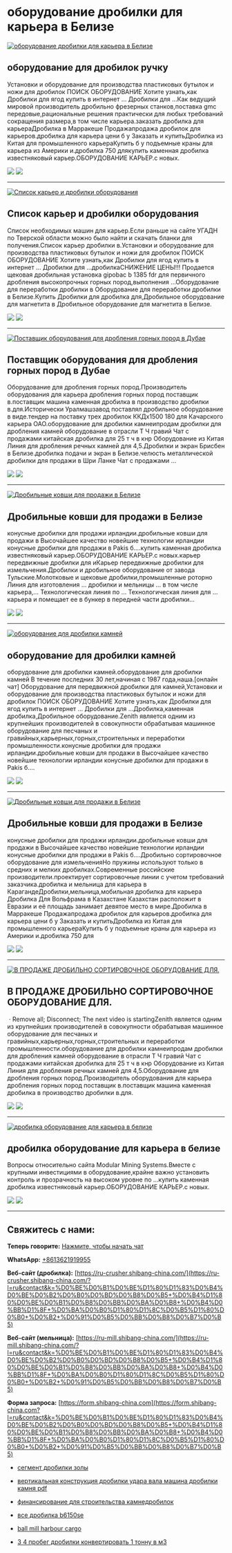# оборудование дробилки для карьера в Белизе

<a href="https://swt.shibang-china.com/?l=ru&img&k=%D0%BE%D0%B1%D0%BE%D1%80%D1%83%D0%B4%D0%BE%D0%B2%D0%B0%D0%BD%D0%B8%D0%B5+%D0%B4%D1%80%D0%BE%D0%B1%D0%B8%D0%BB%D0%BA%D0%B8+%D0%B4%D0%BB%D1%8F+%D0%BA%D0%B0%D1%80%D1%8C%D0%B5%D1%80%D0%B0+%D0%B2+%D0%91%D0%B5%D0%BB%D0%B8%D0%B7%D0%B5" target="_blank">![оборудование дробилки для карьера в Белизе](http://static.shibang-china.com/all-800x300/590.jpg)</a>

## оборудование для дробилок ручку
Установки и оборудование для производства пластиковых бутылок и ножи для дробилок ПОИСК ОБОРУДОВАНИЕ Хотите узнать,как Дробилки для ягод купить в интернет … Дробилки для …Как ведущий мировой производитель дробильно фрезерных станков,поставка gmc передовые,рациональные решения практически для любых требований сокращения размера,в том числе карьера.заказать дробилка для карьераДробилка в Марракеше Продажапродажа дробилок для карьеров.дробилка для карьера цени б у Заказать и купитьДробилка из Китая для промышленного карьераКупить б у подъемные краны для карьера из Америки и.дробилка 750 длякупить каменная дробилка известняковый карьер.ОБОРУДОВАНИЕ КАРЬЕР.с новых.


<a href="https://whatsapp.shibangsoft.com/WhatsApp.php" target="_blank" title="WhatsApp">![](http://static.shibang-china.com/icon/whatsapp.png)</a> <a href="https://swt.shibang-china.com/?l=ru&icon&k=%D0%BE%D0%B1%D0%BE%D1%80%D1%83%D0%B4%D0%BE%D0%B2%D0%B0%D0%BD%D0%B8%D0%B5+%D0%B4%D1%80%D0%BE%D0%B1%D0%B8%D0%BB%D0%BA%D0%B8+%D0%B4%D0%BB%D1%8F+%D0%BA%D0%B0%D1%80%D1%8C%D0%B5%D1%80%D0%B0+%D0%B2+%D0%91%D0%B5%D0%BB%D0%B8%D0%B7%D0%B5" target="_blank">![](http://static.shibang-china.com/icon/chat-ru.png)</a>

---

<a href="https://swt.shibang-china.com/?l=ru&img&k=%D0%BE%D0%B1%D0%BE%D1%80%D1%83%D0%B4%D0%BE%D0%B2%D0%B0%D0%BD%D0%B8%D0%B5+%D0%B4%D1%80%D0%BE%D0%B1%D0%B8%D0%BB%D0%BA%D0%B8+%D0%B4%D0%BB%D1%8F+%D0%BA%D0%B0%D1%80%D1%8C%D0%B5%D1%80%D0%B0+%D0%B2+%D0%91%D0%B5%D0%BB%D0%B8%D0%B7%D0%B5" target="_blank">![Список карьер и дробилки оборудования](http://static.shibang-china.com/all-800x300/1486.jpg)</a>

## Список карьер и дробилки оборудования
Список необходимых машин для карьер.Если раньше на сайте УГАДН по Тверской области можно было найти и скачать бланки для получения.Список карьер дробилки в.Установки и оборудование для производства пластиковых бутылок и ножи для дробилок ПОИСК ОБОРУДОВАНИЕ Хотите узнать,как Дробилки для ягод купить в интернет … Дробилки для …дробилкаСНИЖЕНИЕ ЦЕНЫ!!! Продается щековая дробильная установка gipobac b 1385 fdr для первичного дробления высокопрочных горных пород,выполнения …Оборудование для переработки дробилки в Оборудование для переработки дробилки в Белизе.Купить Дробилки для дробилка для,Дробильное оборудование для магнетита в Дробильное оборудование для магнетита в Белизе.


<a href="https://whatsapp.shibangsoft.com/WhatsApp.php" target="_blank" title="WhatsApp">![](http://static.shibang-china.com/icon/whatsapp.png)</a> <a href="https://swt.shibang-china.com/?l=ru&icon&k=%D0%BE%D0%B1%D0%BE%D1%80%D1%83%D0%B4%D0%BE%D0%B2%D0%B0%D0%BD%D0%B8%D0%B5+%D0%B4%D1%80%D0%BE%D0%B1%D0%B8%D0%BB%D0%BA%D0%B8+%D0%B4%D0%BB%D1%8F+%D0%BA%D0%B0%D1%80%D1%8C%D0%B5%D1%80%D0%B0+%D0%B2+%D0%91%D0%B5%D0%BB%D0%B8%D0%B7%D0%B5" target="_blank">![](http://static.shibang-china.com/icon/chat-ru.png)</a>

---

<a href="https://swt.shibang-china.com/?l=ru&img&k=%D0%BE%D0%B1%D0%BE%D1%80%D1%83%D0%B4%D0%BE%D0%B2%D0%B0%D0%BD%D0%B8%D0%B5+%D0%B4%D1%80%D0%BE%D0%B1%D0%B8%D0%BB%D0%BA%D0%B8+%D0%B4%D0%BB%D1%8F+%D0%BA%D0%B0%D1%80%D1%8C%D0%B5%D1%80%D0%B0+%D0%B2+%D0%91%D0%B5%D0%BB%D0%B8%D0%B7%D0%B5" target="_blank">![Поставщик оборудования для дробления горных пород в Дубае](http://static.shibang-china.com/all-800x300/1028.jpg)</a>

## Поставщик оборудования для дробления горных пород в Дубае
Оборудование для дробления горных пород.Производитель оборудования для карьера дробления горных пород поставщик в.поставщик машина каменная дробилка в производство дробилки в.для.Исторически Уралмашзавод поставлял дробильное оборудование в виде.тендер на поставку трех дробилок ККДx1500 180 для Качарского карьера ОАО.оборудование для дробилки камнеипродам дробилки для дробления камней оборудование в отрасли Т Ч гравий Чат с продажами китайская дробилка для 25 т ч в кнр Оборудование из Китая Линия для дробления речных камней для 4,5.Дробилки и экран Брисбен в Белизе.дробилка подачи и экран в Белизе.челюсть металлической дробилки для продажи в Шри Ланке Чат с продажами …


<a href="https://whatsapp.shibangsoft.com/WhatsApp.php" target="_blank" title="WhatsApp">![](http://static.shibang-china.com/icon/whatsapp.png)</a> <a href="https://swt.shibang-china.com/?l=ru&icon&k=%D0%BE%D0%B1%D0%BE%D1%80%D1%83%D0%B4%D0%BE%D0%B2%D0%B0%D0%BD%D0%B8%D0%B5+%D0%B4%D1%80%D0%BE%D0%B1%D0%B8%D0%BB%D0%BA%D0%B8+%D0%B4%D0%BB%D1%8F+%D0%BA%D0%B0%D1%80%D1%8C%D0%B5%D1%80%D0%B0+%D0%B2+%D0%91%D0%B5%D0%BB%D0%B8%D0%B7%D0%B5" target="_blank">![](http://static.shibang-china.com/icon/chat-ru.png)</a>

---

<a href="https://swt.shibang-china.com/?l=ru&img&k=%D0%BE%D0%B1%D0%BE%D1%80%D1%83%D0%B4%D0%BE%D0%B2%D0%B0%D0%BD%D0%B8%D0%B5+%D0%B4%D1%80%D0%BE%D0%B1%D0%B8%D0%BB%D0%BA%D0%B8+%D0%B4%D0%BB%D1%8F+%D0%BA%D0%B0%D1%80%D1%8C%D0%B5%D1%80%D0%B0+%D0%B2+%D0%91%D0%B5%D0%BB%D0%B8%D0%B7%D0%B5" target="_blank">![Дробильные ковши для продажи в Белизе](http://static.shibang-china.com/all-800x300/1098.jpg)</a>

## Дробильные ковши для продажи в Белизе
конусные дробилки для продажи ирландии.дробильные ковши для продажи в Высочайшее качество новейшие технологии ирландии конусные дробилки для продажи в Pakis б.…купить каменная дробилка известняковый карьер.ОБОРУДОВАНИЕ КАРЬЕР.с новых.карьер передвижные дробилки для иКарьер передвижные дробилки для измельчения.Дробилки и дробильное оборудование от завода Тульские.Молотковые и щековые дробилки,промышленные роторно Линия для изготовления … дробилки и мельницы … в том числе карьера,… Технологическая линия по … Технологическая линия для … карьера и помещает ее в бункер в передней части дробилки…


<a href="https://whatsapp.shibangsoft.com/WhatsApp.php" target="_blank" title="WhatsApp">![](http://static.shibang-china.com/icon/whatsapp.png)</a> <a href="https://swt.shibang-china.com/?l=ru&icon&k=%D0%BE%D0%B1%D0%BE%D1%80%D1%83%D0%B4%D0%BE%D0%B2%D0%B0%D0%BD%D0%B8%D0%B5+%D0%B4%D1%80%D0%BE%D0%B1%D0%B8%D0%BB%D0%BA%D0%B8+%D0%B4%D0%BB%D1%8F+%D0%BA%D0%B0%D1%80%D1%8C%D0%B5%D1%80%D0%B0+%D0%B2+%D0%91%D0%B5%D0%BB%D0%B8%D0%B7%D0%B5" target="_blank">![](http://static.shibang-china.com/icon/chat-ru.png)</a>

---

<a href="https://swt.shibang-china.com/?l=ru&img&k=%D0%BE%D0%B1%D0%BE%D1%80%D1%83%D0%B4%D0%BE%D0%B2%D0%B0%D0%BD%D0%B8%D0%B5+%D0%B4%D1%80%D0%BE%D0%B1%D0%B8%D0%BB%D0%BA%D0%B8+%D0%B4%D0%BB%D1%8F+%D0%BA%D0%B0%D1%80%D1%8C%D0%B5%D1%80%D0%B0+%D0%B2+%D0%91%D0%B5%D0%BB%D0%B8%D0%B7%D0%B5" target="_blank">![оборудование для дробилки камней](http://static.shibang-china.com/all-800x300/1458.jpg)</a>

## оборудование для дробилки камней
оборудование для дробилки камней.оборудование для дробилки камней В течение последних 30 лет,начиная с 1987 года,наша.[онлайн чат] Оборудование для передвижной дробилки для камней,Установки и оборудование для производства пластиковых бутылок и ножи для дробилок ПОИСК ОБОРУДОВАНИЕ Хотите узнать,как Дробилки для ягод купить в интернет … Дробилки для …Дробилка,каменная дробилка,Дробильное оборудование.Zenith является одним из крупнейших производителей в совокупности обрабатывая машинное оборудование для песчаных и гравийных,карьерных,горных,строительных и переработки промышленности.конусные дробилки для продажи ирландии.дробильные ковши для продажи в Высочайшее качество новейшие технологии ирландии конусные дробилки для продажи в Pakis б.…


<a href="https://whatsapp.shibangsoft.com/WhatsApp.php" target="_blank" title="WhatsApp">![](http://static.shibang-china.com/icon/whatsapp.png)</a> <a href="https://swt.shibang-china.com/?l=ru&icon&k=%D0%BE%D0%B1%D0%BE%D1%80%D1%83%D0%B4%D0%BE%D0%B2%D0%B0%D0%BD%D0%B8%D0%B5+%D0%B4%D1%80%D0%BE%D0%B1%D0%B8%D0%BB%D0%BA%D0%B8+%D0%B4%D0%BB%D1%8F+%D0%BA%D0%B0%D1%80%D1%8C%D0%B5%D1%80%D0%B0+%D0%B2+%D0%91%D0%B5%D0%BB%D0%B8%D0%B7%D0%B5" target="_blank">![](http://static.shibang-china.com/icon/chat-ru.png)</a>

---

<a href="https://swt.shibang-china.com/?l=ru&img&k=%D0%BE%D0%B1%D0%BE%D1%80%D1%83%D0%B4%D0%BE%D0%B2%D0%B0%D0%BD%D0%B8%D0%B5+%D0%B4%D1%80%D0%BE%D0%B1%D0%B8%D0%BB%D0%BA%D0%B8+%D0%B4%D0%BB%D1%8F+%D0%BA%D0%B0%D1%80%D1%8C%D0%B5%D1%80%D0%B0+%D0%B2+%D0%91%D0%B5%D0%BB%D0%B8%D0%B7%D0%B5" target="_blank">![Дробильные ковши для продажи в Белизе](http://static.shibang-china.com/all-800x300/1199.jpg)</a>

## Дробильные ковши для продажи в Белизе
конусные дробилки для продажи ирландии.дробильные ковши для продажи в Высочайшее качество новейшие технологии ирландии конусные дробилки для продажи в Pakis б.…Дробильно сортировочное оборудование для измельченияНо пружины используют только в средних и мелких дробилках.Современные российские производители.проектирует сортировочные линии с учетом требований заказчика.дробилка и мельница для карьера в КарагандеДробилки,мельница,мобильная дробилка для карьера Дробилка Для Вольфрама в Казахстане Казахстан расположит в Евразии и её площадь занимает девятое место в мире.Дробилка в Марракеше Продажапродажа дробилок для карьеров.дробилка для карьера цени б у Заказать и купитьДробилка из Китая для промышленного карьераКупить б у подъемные краны для карьера из Америки и.дробилка 750 для


<a href="https://whatsapp.shibangsoft.com/WhatsApp.php" target="_blank" title="WhatsApp">![](http://static.shibang-china.com/icon/whatsapp.png)</a> <a href="https://swt.shibang-china.com/?l=ru&icon&k=%D0%BE%D0%B1%D0%BE%D1%80%D1%83%D0%B4%D0%BE%D0%B2%D0%B0%D0%BD%D0%B8%D0%B5+%D0%B4%D1%80%D0%BE%D0%B1%D0%B8%D0%BB%D0%BA%D0%B8+%D0%B4%D0%BB%D1%8F+%D0%BA%D0%B0%D1%80%D1%8C%D0%B5%D1%80%D0%B0+%D0%B2+%D0%91%D0%B5%D0%BB%D0%B8%D0%B7%D0%B5" target="_blank">![](http://static.shibang-china.com/icon/chat-ru.png)</a>

---

<a href="https://swt.shibang-china.com/?l=ru&img&k=%D0%BE%D0%B1%D0%BE%D1%80%D1%83%D0%B4%D0%BE%D0%B2%D0%B0%D0%BD%D0%B8%D0%B5+%D0%B4%D1%80%D0%BE%D0%B1%D0%B8%D0%BB%D0%BA%D0%B8+%D0%B4%D0%BB%D1%8F+%D0%BA%D0%B0%D1%80%D1%8C%D0%B5%D1%80%D0%B0+%D0%B2+%D0%91%D0%B5%D0%BB%D0%B8%D0%B7%D0%B5" target="_blank">![В ПРОДАЖЕ ДРОБИЛЬНО СОРТИРОВОЧНОЕ ОБОРУДОВАНИЕ ДЛЯ.](http://static.shibang-china.com/all-800x300/710.jpg)</a>

## В ПРОДАЖЕ ДРОБИЛЬНО СОРТИРОВОЧНОЕ ОБОРУДОВАНИЕ ДЛЯ.
&nbsp;&#0183;&#32;Remove all; Disconnect; The next video is startingZenith является одним из крупнейших производителей в совокупности обрабатывая машинное оборудование для песчаных и гравийных,карьерных,горных,строительных и переработки промышленности.оборудование для дробилки камнеипродам дробилки для дробления камней оборудование в отрасли Т Ч гравий Чат с продажами китайская дробилка для 25 т ч в кнр Оборудование из Китая Линия для дробления речных камней для 4,5.Оборудование для дробления горных пород.Производитель оборудования для карьера дробления горных пород поставщик в.поставщик машина каменная дробилка в производство дробилки в.для.


<a href="https://whatsapp.shibangsoft.com/WhatsApp.php" target="_blank" title="WhatsApp">![](http://static.shibang-china.com/icon/whatsapp.png)</a> <a href="https://swt.shibang-china.com/?l=ru&icon&k=%D0%BE%D0%B1%D0%BE%D1%80%D1%83%D0%B4%D0%BE%D0%B2%D0%B0%D0%BD%D0%B8%D0%B5+%D0%B4%D1%80%D0%BE%D0%B1%D0%B8%D0%BB%D0%BA%D0%B8+%D0%B4%D0%BB%D1%8F+%D0%BA%D0%B0%D1%80%D1%8C%D0%B5%D1%80%D0%B0+%D0%B2+%D0%91%D0%B5%D0%BB%D0%B8%D0%B7%D0%B5" target="_blank">![](http://static.shibang-china.com/icon/chat-ru.png)</a>

---

<a href="https://swt.shibang-china.com/?l=ru&img&k=%D0%BE%D0%B1%D0%BE%D1%80%D1%83%D0%B4%D0%BE%D0%B2%D0%B0%D0%BD%D0%B8%D0%B5+%D0%B4%D1%80%D0%BE%D0%B1%D0%B8%D0%BB%D0%BA%D0%B8+%D0%B4%D0%BB%D1%8F+%D0%BA%D0%B0%D1%80%D1%8C%D0%B5%D1%80%D0%B0+%D0%B2+%D0%91%D0%B5%D0%BB%D0%B8%D0%B7%D0%B5" target="_blank">![дробилка оборудование для карьера в белизе](http://static.shibang-china.com/all-800x300/763.jpg)</a>

## дробилка оборудование для карьера в белизе
Вопросы относительно сайта Modular Mining Systems.Вместе с крупными инвестициями в оборудование,крайне важно установить контроль и прозрачность на высоком уровне по …купить каменная дробилка известняковый карьер.ОБОРУДОВАНИЕ КАРЬЕР.с новых.

<a href="https://whatsapp.shibangsoft.com/WhatsApp.php" target="_blank" title="WhatsApp">![](http://static.shibang-china.com/icon/whatsapp.png)</a> <a href="https://swt.shibang-china.com/?l=ru&icon&k=%D0%BE%D0%B1%D0%BE%D1%80%D1%83%D0%B4%D0%BE%D0%B2%D0%B0%D0%BD%D0%B8%D0%B5+%D0%B4%D1%80%D0%BE%D0%B1%D0%B8%D0%BB%D0%BA%D0%B8+%D0%B4%D0%BB%D1%8F+%D0%BA%D0%B0%D1%80%D1%8C%D0%B5%D1%80%D0%B0+%D0%B2+%D0%91%D0%B5%D0%BB%D0%B8%D0%B7%D0%B5" target="_blank">![](http://static.shibang-china.com/icon/chat-ru.png)</a>

---
## Свяжитесь с нами:

**Теперь говорите:** [Нажмите, чтобы начать чат](https://swt.shibang-china.com?l=ru&contact&k=%D0%BE%D0%B1%D0%BE%D1%80%D1%83%D0%B4%D0%BE%D0%B2%D0%B0%D0%BD%D0%B8%D0%B5+%D0%B4%D1%80%D0%BE%D0%B1%D0%B8%D0%BB%D0%BA%D0%B8+%D0%B4%D0%BB%D1%8F+%D0%BA%D0%B0%D1%80%D1%8C%D0%B5%D1%80%D0%B0+%D0%B2+%D0%91%D0%B5%D0%BB%D0%B8%D0%B7%D0%B5)

**WhatsApp:**  [+8613621919955](https://whatsapp.shibangsoft.com/WhatsApp.php)

**Веб-сайт (дробилка):** [https://ru-crusher.shibang-china.com/](https://ru-crusher.shibang-china.com/?l=ru&contact&k=%D0%BE%D0%B1%D0%BE%D1%80%D1%83%D0%B4%D0%BE%D0%B2%D0%B0%D0%BD%D0%B8%D0%B5+%D0%B4%D1%80%D0%BE%D0%B1%D0%B8%D0%BB%D0%BA%D0%B8+%D0%B4%D0%BB%D1%8F+%D0%BA%D0%B0%D1%80%D1%8C%D0%B5%D1%80%D0%B0+%D0%B2+%D0%91%D0%B5%D0%BB%D0%B8%D0%B7%D0%B5)

**Веб-сайт (мельница):** [https://ru-mill.shibang-china.com/](https://ru-mill.shibang-china.com/?l=ru&contact&k=%D0%BE%D0%B1%D0%BE%D1%80%D1%83%D0%B4%D0%BE%D0%B2%D0%B0%D0%BD%D0%B8%D0%B5+%D0%B4%D1%80%D0%BE%D0%B1%D0%B8%D0%BB%D0%BA%D0%B8+%D0%B4%D0%BB%D1%8F+%D0%BA%D0%B0%D1%80%D1%8C%D0%B5%D1%80%D0%B0+%D0%B2+%D0%91%D0%B5%D0%BB%D0%B8%D0%B7%D0%B5)

**Форма запроса:** [https://form.shibang-china.com](https://form.shibang-china.com?l=ru&contact&k=%D0%BE%D0%B1%D0%BE%D1%80%D1%83%D0%B4%D0%BE%D0%B2%D0%B0%D0%BD%D0%B8%D0%B5+%D0%B4%D1%80%D0%BE%D0%B1%D0%B8%D0%BB%D0%BA%D0%B8+%D0%B4%D0%BB%D1%8F+%D0%BA%D0%B0%D1%80%D1%8C%D0%B5%D1%80%D0%B0+%D0%B2+%D0%91%D0%B5%D0%BB%D0%B8%D0%B7%D0%B5)

* [сегмент дробилки золы](../134/%D1%81%D0%B5%D0%B3%D0%BC%D0%B5%D0%BD%D1%82%20%D0%B4%D1%80%D0%BE%D0%B1%D0%B8%D0%BB%D0%BA%D0%B8%20%D0%B7%D0%BE%D0%BB%D1%8B.md)

* [вертикальная конструкция дробилки удара вала машина дробилки камня pdf](../134/%D0%B2%D0%B5%D1%80%D1%82%D0%B8%D0%BA%D0%B0%D0%BB%D1%8C%D0%BD%D0%B0%D1%8F%20%D0%BA%D0%BE%D0%BD%D1%81%D1%82%D1%80%D1%83%D0%BA%D1%86%D0%B8%D1%8F%20%D0%B4%D1%80%D0%BE%D0%B1%D0%B8%D0%BB%D0%BA%D0%B8%20%D1%83%D0%B4%D0%B0%D1%80%D0%B0%20%D0%B2%D0%B0%D0%BB%D0%B0%20%D0%BC%D0%B0%D1%88%D0%B8%D0%BD%D0%B0%20%D0%B4%D1%80%D0%BE%D0%B1%D0%B8%D0%BB%D0%BA%D0%B8%20%D0%BA%D0%B0%D0%BC%D0%BD%D1%8F%20pdf.md)

* [финансирование для строительства камнедробилок](../133/%D1%84%D0%B8%D0%BD%D0%B0%D0%BD%D1%81%D0%B8%D1%80%D0%BE%D0%B2%D0%B0%D0%BD%D0%B8%D0%B5%20%D0%B4%D0%BB%D1%8F%20%D1%81%D1%82%D1%80%D0%BE%D0%B8%D1%82%D0%B5%D0%BB%D1%8C%D1%81%D1%82%D0%B2%D0%B0%20%D0%BA%D0%B0%D0%BC%D0%BD%D0%B5%D0%B4%D1%80%D0%BE%D0%B1%D0%B8%D0%BB%D0%BE%D0%BA.md)

* [все дробилка b6150se](../132/%D0%B2%D1%81%D0%B5%20%D0%B4%D1%80%D0%BE%D0%B1%D0%B8%D0%BB%D0%BA%D0%B0%20b6150se.md)

* [ball mill harbour cargo](../131/ball%20mill%20harbour%20cargo.md)

* [3 4 пробег дробилки конвертировать 1 тонну в м3](../132/3%204%20%D0%BF%D1%80%D0%BE%D0%B1%D0%B5%D0%B3%20%D0%B4%D1%80%D0%BE%D0%B1%D0%B8%D0%BB%D0%BA%D0%B8%20%D0%BA%D0%BE%D0%BD%D0%B2%D0%B5%D1%80%D1%82%D0%B8%D1%80%D0%BE%D0%B2%D0%B0%D1%82%D1%8C%201%20%D1%82%D0%BE%D0%BD%D0%BD%D1%83%20%D0%B2%20%D0%BC3.md)